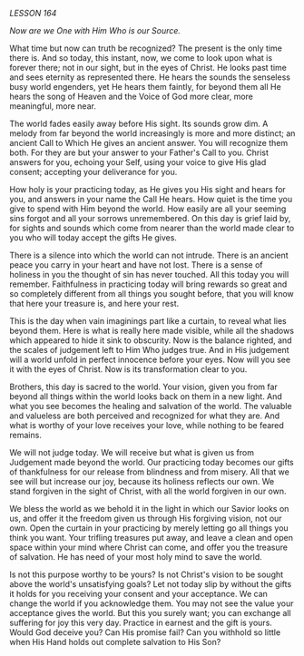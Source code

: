 *LESSON 164*

*Now are we One with Him Who is our Source.*

What time but now can truth be recognized? The present is the only time there is. And so today, this instant, now, we come to look upon what is forever there; not in our sight, but in the eyes of Christ. He looks past time and sees eternity as represented there. He hears the sounds the senseless busy world engenders, yet He hears them faintly, for beyond them all He hears the song of Heaven and the Voice of God more clear, more meaningful, more near.

The world fades easily away before His sight. Its sounds grow dim. A melody from far beyond the world increasingly is more and more distinct; an ancient Call to Which He gives an ancient answer. You will recognize them both. For they are but your answer to your Father's Call to you. Christ answers for you, echoing your Self, using your voice to give His glad consent; accepting your deliverance for you.

How holy is your practicing today, as He gives you His sight and hears for you, and answers in your name the Call He hears. How quiet is the time you give to spend with Him beyond the world. How easily are all your seeming sins forgot and all your sorrows unremembered. On this day is grief laid by, for sights and sounds which come from nearer than the world made clear to you who will today accept the gifts He gives.

There is a silence into which the world can not intrude. There is an ancient peace you carry in your heart and have not lost. There is a sense of holiness in you the thought of sin has never touched. All this today you will remember. Faithfulness in practicing today will bring rewards so great and so completely different from all things you sought before, that you will know that here your treasure is, and here your rest.

This is the day when vain imaginings part like a curtain, to reveal what lies beyond them. Here is what is really here made visible, while all the shadows which appeared to hide it sink to obscurity. Now is the balance righted, and the scales of judgement left to Him Who judges true. And in His judgement will a world unfold in perfect innocence before your eyes. Now will you see it with the eyes of Christ. Now is its transformation clear to you.

Brothers, this day is sacred to the world. Your vision, given you from far beyond all things within the world looks back on them in a new light. And what you see becomes the healing and salvation of the world. The valuable and valueless are both perceived and recognized for what they are. And what is worthy of your love receives your love, while nothing to be feared remains.

We will not judge today. We will receive but what is given us from Judgement made beyond the world. Our practicing today becomes our gifts of thankfulness for our release from blindness and from misery. All that we see will but increase our joy, because its holiness reflects our own. We stand forgiven in the sight of Christ, with all the world forgiven in our own.

We bless the world as we behold it in the light in which our Savior looks on us, and offer it the freedom given us through His forgiving vision, not our own. Open the curtain in your practicing by merely letting go all things you think you want. Your trifling treasures put away, and leave a clean and open space within your mind where Christ can come, and offer you the treasure of salvation. He has need of your most holy mind to save the world.

Is not this purpose worthy to be yours? Is not Christ's vision to be sought above the world's unsatisfying goals? Let not today slip by without the gifts it holds for you receiving your consent and your acceptance. We can change the world if you acknowledge them. You may not see the value your acceptance gives the world. But this you surely want; you can exchange all suffering for joy this very day. Practice in earnest and the gift is yours. Would God deceive you? Can His promise fail? Can you withhold so little when His Hand holds out complete salvation to His Son?